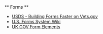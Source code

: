 ** Forms **
- [USDS - Building Forms Faster on Vets.gov](https://medium.com/the-u-s-digital-service/building-forms-faster-on-vets-gov-d8619f4e9db)
- [U.S. Forms System Wiki](https://github.com/usds/us-forms-system/wiki)
- [UK GOV Form Elements](https://govuk-elements.herokuapp.com/form-elements/)
